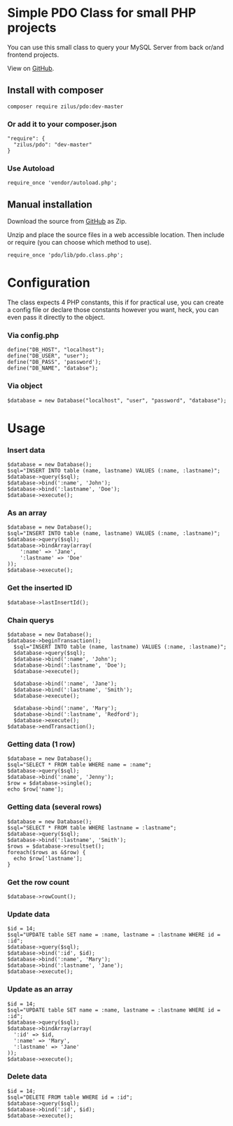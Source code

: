 # Simple PDO Class for small PHP projects

You can use this small class to query your MySQL Server from back or/and frontend projects.

View on [GitHub](https://github.com/zilus/pdo).

## Install with composer

``composer require zilus/pdo:dev-master``

### Or add it to your composer.json

```
"require": {
  "zilus/pdo": "dev-master"
}
```
### Use Autoload
``require_once 'vendor/autoload.php';``

## Manual installation
Download the source from [GitHub](https://github.com/zilus/pdo) as Zip.

Unzip and place the source files in a web accessible location. Then include or require (you can choose which method to use).

``require_once 'pdo/lib/pdo.class.php';``

# Configuration

The class expects 4 PHP constants, this if for practical use, you can create a config file or declare those constants however you want, heck, you can even pass it directly to the object.

### Via config.php

```
define("DB_HOST", "localhost");
define("DB_USER", "user");
define("DB_PASS", 'password');
define("DB_NAME", "databse");
```

### Via object

``$database = new Database("localhost", "user", "password", "database");``

# Usage

### Insert data
```
$database = new Database();
$sql="INSERT INTO table (name, lastname) VALUES (:name, :lastname)";
$database->query($sql);
$database->bind(':name', 'John');
$database->bind(':lastname', 'Doe');
$database->execute();
```

### As an array
```
$database = new Database();
$sql="INSERT INTO table (name, lastname) VALUES (:name, :lastname)";
$database->query($sql);
$database->bindArray(array(
	':name' => 'Jane',
	':lastname' => 'Doe'
));
$database->execute();
```

### Get the inserted ID
``$database->lastInsertId();``

### Chain querys
```
$database = new Database();
$database->beginTransaction();
  $sql="INSERT INTO table (name, lastname) VALUES (:name, :lastname)";
  $database->query($sql);
  $database->bind(':name', 'John');
  $database->bind(':lastname', 'Doe');
  $database->execute();

  $database->bind(':name', 'Jane');
  $database->bind(':lastname', 'Smith');
  $database->execute();

  $database->bind(':name', 'Mary');
  $database->bind(':lastname', 'Redford');
  $database->execute();
$database->endTransaction();
```

### Getting data (1 row)
```
$database = new Database();
$sql="SELECT * FROM table WHERE name = :name";
$database->query($sql);
$database->bind(':name', 'Jenny');
$row = $database->single();
echo $row['name'];
```

### Getting data (several rows)
```
$database = new Database();
$sql="SELECT * FROM table WHERE lastname = :lastname";
$database->query($sql);
$database->bind(':lastname', 'Smith');
$rows = $database->resultset();
foreach($rows as &$row) {
  echo $row['lastname'];
}
```

### Get the row count
``$database->rowCount();``

### Update data
```
$id = 14;
$sql="UPDATE table SET name = :name, lastname = :lastname WHERE id = :id";
$database->query($sql);
$database->bind(':id', $id);
$database->bind(':name', 'Mary');
$database->bind(':lastname', 'Jane');
$database->execute();
```

### Update as an array
```
$id = 14;
$sql="UPDATE table SET name = :name, lastname = :lastname WHERE id = :id";
$database->query($sql);
$database->bindArray(array(
  ':id' => $id,
  ':name' => 'Mary',
  ':lastname' => 'Jane'
));
$database->execute();
```

### Delete data
```
$id = 14;
$sql="DELETE FROM table WHERE id = :id";
$database->query($sql);
$database->bind(':id', $id);
$database->execute();
```
